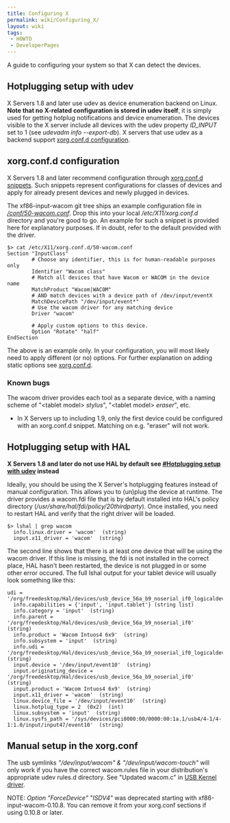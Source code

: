 ```yaml
---
title: Configuring X
permalink: wiki/Configuring_X/
layout: wiki
tags:
 - HOWTO
 - DeveloperPages
---
```


A guide to configuring your system so that X can detect the devices.

Hotplugging setup with udev
---------------------------

X Servers 1.8 and later use udev as device enumeration backend on Linux.
**Note that no X-related configuration is stored in udev itself**, it is
simply used for getting hotplug notifications and device enumeration.
The devices visible to the X server include all devices with the udev
property *ID\_INPUT* set to 1 (see *udevadm info --export-db*). X
servers that use udev as a backend support [xorg.conf.d
configuration](#xorg.conf.d_configuration "wikilink").

xorg.conf.d configuration
-------------------------

X Servers 1.8 and later recommend configuration through [xorg.conf.d
snippets](http://who-t.blogspot.com/2010/01/new-configuration-world-order.html).
Such snippets represent configurations for classes of devices and apply
for already present devices and newly plugged in devices.

The xf86-input-wacom git tree ships an example configuration file in
[*/conf/50-wacom.conf*](http://linuxwacom.git.sourceforge.net/git/gitweb.cgi?p=linuxwacom/xf86-input-wacom;a=blob;f=conf/50-wacom.conf;h=b1742bceb0f0abb033306adf68d4854ef438b288;hb=HEAD).
Drop this into your local */etc/X11/xorg.conf.d* directory and you're
good to go. An example for such a snippet is provided here for
explanatory purposes. If in doubt, refer to the default provided with
the driver.

    $> cat /etc/X11/xorg.conf.d/50-wacom.conf
    Section "InputClass"
            # Choose any identifier, this is for human-readable purposes only
            Identifier "Wacom class"
            # Match all devices that have Wacom or WACOM in the device name
            MatchProduct "Wacom|WACOM"
            # AND match devices with a device path of /dev/input/eventX
            MatchDevicePath "/dev/input/event*"
            # Use the wacom driver for any matching device
            Driver "wacom"

            # Apply custom options to this device.
            Option "Rotate" "half"
    EndSection

The above is an example only. In your configuration, you will most
likely need to apply different (or no) options. For further explanation
on adding static options see [xorg.conf.d](xorg.conf.d "wikilink").

### Known bugs

The wacom driver provides each tool as a separate device, with a naming
scheme of "&lt;tablet model&gt; *stylus*", "&lt;tablet model&gt;
*eraser*", etc.

-   In X Servers up to including 1.9, only the first device could be
    configured with an xorg.conf.d snippet. Matching on e.g. "eraser"
    will not work.

Hotplugging setup with HAL
--------------------------

**X Servers 1.8 and later do not use HAL by default see [\#Hotplugging
setup with udev](#Hotplugging_setup_with_udev "wikilink") instead**

Ideally, you should be using the X Server's hotplugging features instead
of manual configuration. This allows you to (un)plug the device at
runtime. The driver provides a wacom.fdi file that is by default
installed into HAL's policy directory
(<i>/usr/share/hal/fdi/policy/20thirdparty</i>). Once installed, you
need to restart HAL and verify that the right driver will be loaded.

    $> lshal | grep wacom
      info.linux.driver = 'wacom'  (string)
      input.x11_driver = 'wacom'  (string)

The second line shows that there is at least one device that will be
using the wacom driver. If this line is missing, the fdi is not
installed in the correct place, HAL hasn't been restarted, the device is
not plugged in or some other error occured. The full lshal output for
your tablet device will usually look something like this:

    udi = '/org/freedesktop/Hal/devices/usb_device_56a_b9_noserial_if0_logicaldev_input'
      info.capabilities = {'input', 'input.tablet'} (string list)
      info.category = 'input'  (string)
      info.parent = '/org/freedesktop/Hal/devices/usb_device_56a_b9_noserial_if0'  (string)
      info.product = 'Wacom Intuos4 6x9'  (string)
      info.subsystem = 'input'  (string)
      info.udi = '/org/freedesktop/Hal/devices/usb_device_56a_b9_noserial_if0_logicaldev_input'  (string)
      input.device = '/dev/input/event10'  (string)
      input.originating_device = '/org/freedesktop/Hal/devices/usb_device_56a_b9_noserial_if0'  (string)
      input.product = 'Wacom Intuos4 6x9'  (string)
      input.x11_driver = 'wacom'  (string)
      linux.device_file = '/dev/input/event10'  (string)
      linux.hotplug_type = 2  (0x2)  (int)
      linux.subsystem = 'input'  (string)
      linux.sysfs_path = '/sys/devices/pci0000:00/0000:00:1a.1/usb4/4-1/4-1:1.0/input/input47/event10'  (string)

Manual setup in the xorg.conf
-----------------------------

The usb symlinks *"/dev/input/wacom" & "/dev/input/wacom-touch"* will
only work if you have the correct wacom.rules file in your
distribution's appropriate udev rules.d directory. See "Updated wacom.c"
in [USB Kernel driver](/wiki/USB_Kernel_driver "wikilink").

NOTE: *Option "ForceDevice" "ISDV4"* was deprecated starting with
xf86-input-wacom-0.10.8. You can remove it from your xorg.conf sections
if using 0.10.8 or later.
